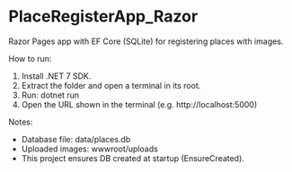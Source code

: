 # PlaceRegisterApp_Razor

Razor Pages app with EF Core (SQLite) for registering places with images.

How to run:

1. Install .NET 7 SDK.
2. Extract the folder and open a terminal in its root.
3. Run:
   dotnet run
4. Open the URL shown in the terminal (e.g. http://localhost:5000)

Notes:
- Database file: data/places.db
- Uploaded images: wwwroot/uploads
- This project ensures DB created at startup (EnsureCreated).
